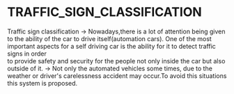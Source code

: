 # TRAFFIC_SIGN_CLASSIFICATION
Traffic sign classification
    -> Nowadays,there is a lot of attention being given to the ability of the	car to drive itself(automation cars).
 One of the	most important	aspects	for	a	self	driving	car	is	the	ability	for	it	to	detect	traffic	signs	in	order	
to provide safety	and security for the people not only inside the car but also outside of	it.
    -> Not only the automated vehicles some times, due to the weather or driver's carelessness accident may occur.To avoid this situations
this system is proposed. 
